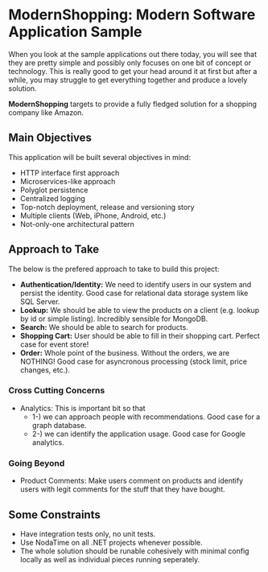 # ModernShopping: Modern Software Application Sample

When you look at the sample applications out there today, you will see that they are pretty simple and possibly only focuses on one bit of concept or technology. This is really good to get your head around it at first but after a while, you may struggle to get everything together and produce a lovely solution.

**ModernShopping** targets to provide a fully fledged solution for a shopping company like Amazon.

## Main Objectives

This application will be built several objectives in mind:

 - HTTP interface first approach
 - Microservices-like approach
 - Polyglot persistence
 - Centralized logging
 - Top-notch deployment, release and versioning story
 - Multiple clients (Web, iPhone, Android, etc.)
 - Not-only-one architectural pattern

## Approach to Take

The below is the prefered approach to take to build this project:

 - **Authentication/Identity:** We need to identify users in our system and persist the identity. Good case for relational data storage system like SQL Server.
 - **Lookup:** We should be able to view the products on a client (e.g. lookup by id or simple listing). Incredibly sensible for MongoDB.
 - **Search:** We should be able to search for products.
 - **Shopping Cart:** User should be able to fill in their shopping cart. Perfect case for event store!
 - **Order:** Whole point of the business. Without the orders, we are NOTHING! Good case for asyncronous processing (stock limit, price changes, etc.).

### Cross Cutting Concerns

 - Analytics: This is important bit so that
     - 1-) we can approach people with recommendations. Good case for a graph database.
     - 2-) we can identify the application usage. Good case for Google analytics.

### Going Beyond
 - Product Comments: Make users comment on products and identify users with legit comments for the stuff that they have bought.

## Some Constraints

 - Have integration tests only, no unit tests.
 - Use NodaTime on all .NET projects whenever possible.
 - The whole solution should be runable cohesively with minimal config locally as well as individual pieces running seperately.
